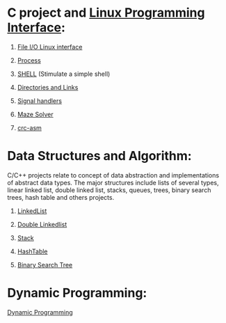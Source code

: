 # C project and [Linux Programming Interface](https://github.com/danghai/C-projects-and-Data-Structure/tree/master/linux_programming_interface): 

1. [File I/O Linux interface](https://github.com/danghai/C-projects-and-Data-Structure/tree/master/linux_programming_interface/file-IO)

2. [Process](https://github.com/danghai/C-projects-and-Data-Structure/tree/master/linux_programming_interface/process)

3. [SHELL](https://github.com/danghai/shell) (Stimulate a simple shell)

4. [Directories and Links](https://github.com/danghai/C-projects-and-Data-Structure/tree/master/linux_programming_interface/directories_links)

5. [Signal handlers](https://github.com/danghai/C-projects-and-Data-Structure/tree/master/linux_programming_interface/signal_handlers)

6. [Maze Solver](https://github.com/danghai/C-projects-and-Data-Structure/tree/master/maze-solver)

7. [crc-asm](https://github.com/danghai/C-projects-and-Data-Structure/tree/master/crc-asm)

# Data Structures and Algorithm: 
C/C++ projects relate to concept of data abstraction and implementations of abstract data types. 
The major structures include lists of several types, linear linked list, double linked list, stacks, queues, trees, binary search trees, 
hash table and others projects.  

1. [LinkedList](https://github.com/danghai/C-projects-and-Data-Structure/tree/master/Data_Structure/linkedlist)

2. [Double Linkedlist](https://github.com/danghai/C-projects-and-Data-Structure/tree/master/Data_Structure/double-linkedlist)

3. [Stack](https://github.com/danghai/C-projects-and-Data-Structure/tree/master/Data_Structure/stack)

3. [HashTable](https://github.com/danghai/C-projects-and-Data-Structure/tree/master/Data_Structure/hashTable)

4. [Binary Search Tree](https://github.com/danghai/C-projects-and-Data-Structure/tree/master/Data_Structure/bstTree)

# Dynamic Programming:

[Dynamic Programming](https://github.com/danghai/C-projects-and-Data-Structure/tree/master/Dynamic_Programming)




